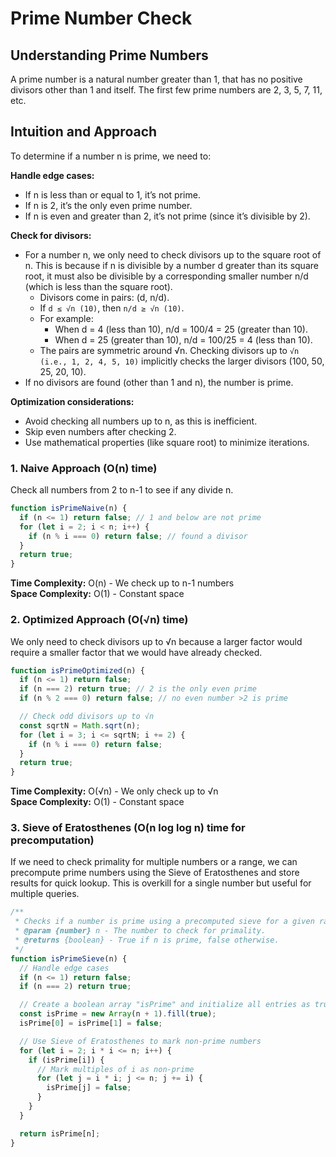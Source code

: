 # Prime Number Check

## Understanding Prime Numbers

A prime number is a natural number greater than 1, that has no positive divisors other than 1 and itself.
The first few prime numbers are 2, 3, 5, 7, 11, etc.

## Intuition and Approach

To determine if a number n is prime, we need to:

**Handle edge cases:**

- If n is less than or equal to 1, it’s not prime.
- If n is 2, it’s the only even prime number.
- If n is even and greater than 2, it’s not prime (since it’s divisible by 2).

**Check for divisors:**

- For a number n, we only need to check divisors up to the square root of n. This is because if n is divisible by a number d greater than its square root, it must also be divisible by a corresponding smaller number n/d (which is less than the square root).
  - Divisors come in pairs: (d, n/d).
  - If `d ≤ √n (10)`, then `n/d ≥ √n (10)`.
  - For example:
    - When d = 4 (less than 10), n/d = 100/4 = 25 (greater than 10).
    - When d = 25 (greater than 10), n/d = 100/25 = 4 (less than 10).
  - The pairs are symmetric around √n. Checking divisors up to `√n (i.e., 1, 2, 4, 5, 10)` implicitly checks the larger divisors (100, 50, 25, 20, 10).
- If no divisors are found (other than 1 and n), the number is prime.

**Optimization considerations:**

- Avoid checking all numbers up to n, as this is inefficient.
- Skip even numbers after checking 2.
- Use mathematical properties (like square root) to minimize iterations.

### 1. Naive Approach (O(n) time)

Check all numbers from 2 to n-1 to see if any divide n.

```javascript
function isPrimeNaive(n) {
  if (n <= 1) return false; // 1 and below are not prime
  for (let i = 2; i < n; i++) {
    if (n % i === 0) return false; // found a divisor
  }
  return true;
}
```

**Time Complexity:** O(n) - We check up to n-1 numbers  
**Space Complexity:** O(1) - Constant space

### 2. Optimized Approach (O(√n) time)

We only need to check divisors up to √n because a larger factor would require a smaller factor that we would have already checked.

```javascript
function isPrimeOptimized(n) {
  if (n <= 1) return false;
  if (n === 2) return true; // 2 is the only even prime
  if (n % 2 === 0) return false; // no even number >2 is prime

  // Check odd divisors up to √n
  const sqrtN = Math.sqrt(n);
  for (let i = 3; i <= sqrtN; i += 2) {
    if (n % i === 0) return false;
  }
  return true;
}
```

**Time Complexity:** O(√n) - We only check up to √n  
**Space Complexity:** O(1) - Constant space

### 3. Sieve of Eratosthenes (O(n log log n) time for precomputation)

If we need to check primality for multiple numbers or a range, we can precompute prime numbers using the Sieve of Eratosthenes and store results for quick lookup. This is overkill for a single number but useful for multiple queries.

```javascript
/**
 * Checks if a number is prime using a precomputed sieve for a given range.
 * @param {number} n - The number to check for primality.
 * @returns {boolean} - True if n is prime, false otherwise.
 */
function isPrimeSieve(n) {
  // Handle edge cases
  if (n <= 1) return false;
  if (n === 2) return true;

  // Create a boolean array "isPrime" and initialize all entries as true
  const isPrime = new Array(n + 1).fill(true);
  isPrime[0] = isPrime[1] = false;

  // Use Sieve of Eratosthenes to mark non-prime numbers
  for (let i = 2; i * i <= n; i++) {
    if (isPrime[i]) {
      // Mark multiples of i as non-prime
      for (let j = i * i; j <= n; j += i) {
        isPrime[j] = false;
      }
    }
  }

  return isPrime[n];
}
```
